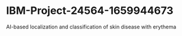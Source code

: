 # IBM-Project-24564-1659944673
AI-based localization and classification of skin disease with erythema
